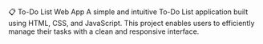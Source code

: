 📋 To-Do List Web App
A simple and intuitive To-Do List application built using HTML, CSS, and JavaScript. This project enables users to efficiently manage their tasks with a clean and responsive interface.
